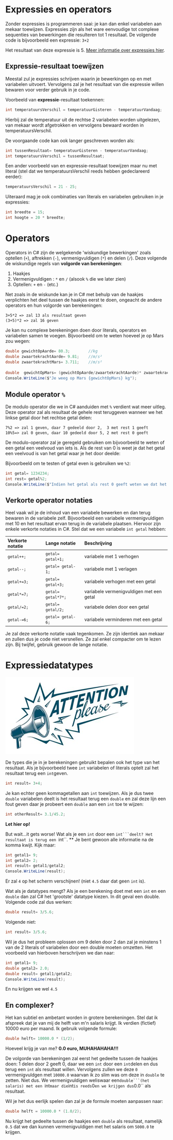 # Expressies en operators

Zonder expressies is programmeren saai: je kan dan enkel variabelen aan mekaar toewijzen. Expressies zijn als het ware eenvoudige tot complexe sequenties van bewerkingen die resulteren tot 1 resultaat. De volgende code is bijvoorbeeld een expressie: `3+2`

Het resultaat van deze expressie is 5. [Meer informatie over expressies hier](https://docs.microsoft.com/en-us/dotnet/csharp/programming-guide/statements-expressions-operators/expressions).

## Expressie-resultaat toewijzen

Meestal zul je expressies schrijven waarin je bewerkingen op en met variabelen uitvoert. Vervolgens zal je het resultaat van die expressie willen bewaren voor verder gebruik in je code.

Voorbeeld van **expressie**-resultaat toekennen:

```csharp
int temperatuursVerschil = temperatuurGisteren - temperatuurVandaag;
```

Hierbij zal de temperatuur uit de rechtse 2 variabelen worden uitgelezen, van mekaar wordt afgetrokken en vervolgens bewaard worden in temperatuursVerschil.

De voorgaande code kan ook langer geschreven worden als:

```csharp
int tussenResultaat= temperatuurGisteren - temperatuurVandaag;
int temperatuursVerschil = tussenResultaat;
```

Een ander voorbeeld van en expressie-resultaat toewijzen maar nu met literal \(stel dat we temperatuursVerschil reeds hebben gedeclareerd eerder\):

```csharp
temperatuursVerschil = 21 - 25;
```

Uiteraard mag je ook combinaties van literals en variabelen gebruiken in je expressies:

```csharp
int breedte = 15;
int hoogte = 20 * breedte;
```

# Operators
Operators in C# zijn de welgekende 'wiskundige bewerkingen' zoals optellen (`+`), aftrekken (`-`), vermenigvuldigen (`*`) en delen (`/`). Deze volgende de wiskundige regels van **volgorde van berekeningen**:
1. Haakjes
2. Vermenigvuldigen : ``*`` en ``/`` (alsook `%` die we later zien)
3. Optellen: `+` en `-`
(etc.)

Net zoals in de wiskunde kan je in C# met behulp van de haakjes verplichten het deel tussen de haakjes eerst te doen, ongeacht de andere operators en hun volgorde van berekeningen:
```text
3+5*2 => zal 13 als resultaat geven
(3+5)*2 => zal 16 geven
``` 

Je kan nu complexe berekeningen doen door literals, operators en variabelen samen te voegen. Bijvoorbeeld om te weten hoeveel je op Mars zou wegen:
```csharp
double gewichtOpAarde= 80.3;        //kg
double zwaartekrachtAarde= 9.81;    //m/s² 
double zwaartekrachtMars= 3.711;    //m/s²

double  gewichtOpMars= (gewichtOpAarde/zwaartekrachtAarde)* zwaartekrachtMars; //kg
Console.WriteLine($"Je weeg op Mars {gewichtOpMars} kg");
```

## Module operator ``%``
De modulo operator die we in C# aanduiden met ``%`` verdient wat meer uitleg. Deze operator zal als resultaat de gehele rest teruggeven wanneer we het linkse getal door het rechtse getal delen:
```text
7%2 => zal 1 geven, daar 7 gedeeld door 2,  3 met rest 1 geeft 
10%5=> zal 0 geven, daar 10 gedeeld door 5, 2 met rest 0 geeft 
```

De modulo-operator zal je geregeld gebruiken om bijvoorbeeld te weten of een getal een veelvoud van iets is. Als de rest van 0 is weet je dat het getal een veelvoud is van het getal waar je het door deelde:

Bijvoorbeeld om te testen of getal even is gebruiken we ``%2``:
```csharp
int getal= 1234234;
int rest= getal%2;
Console.WriteLine($"Indien het getal als rest 0 geeft weten we dat het even is. De rest is: {rest}");
```

## Verkorte operator notaties
Heel vaak wil je de inhoud van een variabele bewerken en dan terug bewaren in de variabele zelf. Bijvoorbeeld een variabele vermenigvuldigen met 10 en het resultaat ervan terug in de variabele plaatsen. Hiervoor zijn enkele verkorte notaties in C#.
Stel dat we een variabele ``int getal`` hebben:

| **Verkorte notatie** | **Lange notatie** | **Beschrijving**|
| :--- | :--- |:--- |
| ``getal++;`` | ``getal= getal+1;``| variabele met 1 verhogen|
| ``getal--;`` | ``getal= getal-1;``| variabele met 1 verlagen|
| ``getal+=3;`` | ``getal= getal+3;``| variabele verhogen met een getal|
| ``getal*=7;`` | ``getal= getal*7*;``| variabele vermenigvuldigen met een getal|
| ``getal/=2;`` | ``getal= getal/2;``| variabele delen door een getal|
| ``getal-=6;`` | ``getal= getal-6;``| variabele verminderen met een getal|

Je zal deze verkorte notatie vaak tegenkomen. Ze zijn identiek aan mekaar en zullen dus je code niet versnellen. Ze zal enkel compacter om te lezen zijn. Bij twijfel, gebruik gewoon de lange notatie. 
#  Expressiedatatypes 
![](/assets/attention.jpg)

De types die je in je berekeningen gebruikt bepalen ook het type van het resultaat. Als je bijvoorbeeld twee ``int`` variabelen of literals optelt zal het resultaat terug een ``int``geven.

```csharp
int result= 3+4;
```

Je kan echter geen kommagetallen aan ``int`` toewijzen. Als je dus twee ``double`` variabelen deelt is het resultaat terug een ``double`` en zal deze lijn een fout geven daar je probeert een ``double`` aan een ``int`` toe te wijzen:
```csharp
int otherResult= 3.1/45.2;
```


**Let hier op!**

But wait...it gets worse! 
Wat als je een ``int`` door een ``int```deelt? Het resultaat is terug een ``int``. ** Je bent gewoon alle informatie na de komma kwijt. Kijk maar:
```csharp
int getal1= 9;
int getal2= 2;
int result= getal1/getal2;
Console.WriteLine(result);
```
Er zal ``4`` op het scherm verschijnen! (niet ``4.5`` daar dat geen ``int`` is). 


Wat als je datatypes mengt? Als je een berekening doet met een ``int`` en een ``double`` dan zal C# het 'grootste' datatype kiezen. In dit geval een double. Volgende code zal dus werken:
```csharp
double result= 3/5.6;
```
Volgende niet:
```csharp
int result= 3/5.6;
```

Wil je dus het probleem oplossen om 9 delen door 2 dan zal je minstens 1 van de 2 literals of variabelen door een double moeten omzetten. Het voorbeeld van hierboven herschrijven we dan naar:
```csharp
int getal1= 9;
double getal2= 2.0;
double result= getal1/getal2;
Console.WriteLine(result);
```
En nu krijgen we wel ``4.5``

## En complexer?

Het kan subtiel en ambetant worden in grotere berekeningen.
Stel dat ik afspreek dat je van mij de helft van m'n salaris krijgt. Ik verdien (fictief) 10000 euro per maand. 
Ik gebruik volgende formule:
```csharp
double helft= 10000.0 * (1/2);
```
Hoeveel krijg je van me? **0.0 euro, MUHAHAHAHA!!!**

De volgorde van berekeningen zal eerst het gedeelte tussen de haakjes doen: 1 delen door 2 geeft 0, daar we een ``int`` door een ``int``delen en dus terug een ``int`` als resultaat willen. Vervolgens zullen we deze ``0`` vermenigvuldgen met ``10000.0`` waarvan ik zo slim was om deze in ``double`` te zetten. Niet dus. We vermenigvuldigen weliswaar een``double```(het salaris) met een ``int`` maar die ``int`` is reeds ``0`` en we krijgen dus ``0.0`` als resultaat.

Wil je het dus eerlijk spelen dan zal je de formule moeten aanpassen naar:
```csharp
double helft = 10000.0 * (1.0/2);
```
Nu krijgt het gedeelte tussen de haakjes een ``double`` als resultaat, namelijk ``0.5`` dat we dan kunnen vermenigvuldigen met het salaris om ``5000.0`` te krijgen.

